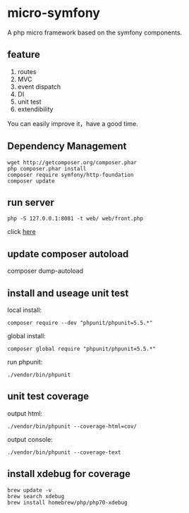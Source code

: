 # micro-symfony
A php micro framework based on the symfony components.

## feature
1. routes
2. MVC
3. event dispatch
4. DI
5. unit test
6. extendibility

You can easily improve it，have a good time.

## Dependency Management
```
wget http://getcomposer.org/composer.phar
php composer.phar install
composer require symfony/http-foundation
composer update
```

## run server
```
php -S 127.0.0.1:8081 -t web/ web/front.php
```
click [here](http://localhost:8081/is_leap_year/2014)

## update composer autoload
composer dump-autoload

## install and useage unit test
local install:
```
composer require --dev "phpunit/phpunit=5.5.*"
```
global install:
```
composer global require "phpunit/phpunit=5.5.*"
```
run phpunit:
```
./vendor/bin/phpunit
```
## unit test coverage
output html:
```
./vendor/bin/phpunit --coverage-html=cov/
```
output console:
```
./vendor/bin/phpunit --coverage-text
```
## install xdebug for coverage

```
brew update -v
brew search xdebug
brew install homebrew/php/php70-xdebug
```
